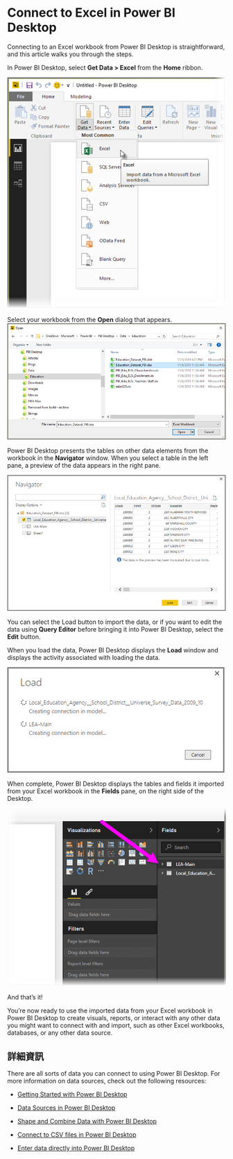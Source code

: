 <properties
   pageTitle="Connect to Excel in Power BI Desktop"
   description="Easily connect to and use Excel workbook data in Power BI Desktop"
   services="powerbi"
   documentationCenter=""
   authors="davidiseminger"
   manager="mblythe"
   backup=""
   editor=""
   tags=""
   qualityFocus="no"
   qualityDate=""/>

<tags
   ms.service="powerbi"
   ms.devlang="NA"
   ms.topic="article"
   ms.tgt_pltfrm="NA"
   ms.workload="powerbi"
   ms.date="09/29/2016"
   ms.author="davidi"/>

# Connect to Excel in Power BI Desktop

Connecting to an Excel workbook from Power BI Desktop is straightforward, and this article walks you through the steps.

In Power BI Desktop, select <bpt id="p1">**</bpt>Get Data &gt; Excel<ept id="p1">**</ept> from the <bpt id="p2">**</bpt>Home<ept id="p2">**</ept> ribbon.


![](media/powerbi-desktop-connect-excel/connect_to_Excel_1.png)

Select your workbook from the <bpt id="p1">**</bpt>Open<ept id="p1">**</ept> dialog that appears.
![](media/powerbi-desktop-connect-excel/connect_to_Excel_2.png)

Power BI Desktop presents the tables on other data elements from the workbook in the <bpt id="p1">**</bpt>Navigator<ept id="p1">**</ept> window. When you select a table in the left pane, a preview of the data appears in the right pane.

![](media/powerbi-desktop-connect-excel/connect_to_Excel_3.png)

You can select the Load button to import the data, or if you want to edit the data using <bpt id="p1">**</bpt>Query Editor<ept id="p1">**</ept> before bringing it into Power BI Desktop, select the <bpt id="p2">**</bpt>Edit<ept id="p2">**</ept> button.

When you load the data, Power BI Desktop displays the <bpt id="p1">**</bpt>Load<ept id="p1">**</ept> window and displays the activity associated with loading the data.  

![](media/powerbi-desktop-connect-excel/connect_to_Excel_4.png)

When complete, Power BI Desktop displays the tables and fields it imported from your Excel workbook in the <bpt id="p1">**</bpt>Fields<ept id="p1">**</ept> pane, on the right side of the Desktop.

![](media/powerbi-desktop-connect-excel/connect_to_Excel_5.png)

And that’s it!

You’re now ready to use the imported data from your Excel workbook in Power BI Desktop to create visuals, reports, or interact with any other data you might want to connect with and import, such as other Excel workbooks, databases, or any other data source.


## 詳細資訊

﻿There are all sorts of data you can connect to using Power BI Desktop. For more information on data sources, check out the following resources:

-   [Getting Started with Power BI Desktop](powerbi-desktop-getting-started.md)

-   [Data Sources in Power BI Desktop](powerbi-desktop-data-sources.md)

-   [Shape and Combine Data with Power BI Desktop](powerbi-desktop-shape-and-combine-data.md)

-   [Connect to CSV files in Power BI Desktop](powerbi-desktop-connect-csv.md)   

-   [Enter data directly into Power BI Desktop](powerbi-desktop-enter-data-directly-into-desktop.md)   
